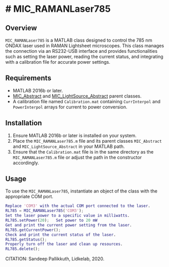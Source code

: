 # # MIC_RAMANLaser785
## Overview
`MIC_RAMANLaser785` is a MATLAB class designed to control the 785 nm ONDAX laser used in RAMAN Lightsheet microscopes. This class manages the connection via an RS232-USB interface and provides functionalities such as setting the laser power, reading the current status, and integrating with a calibration file for accurate power settings.
## Requirements
- MATLAB 2016b or later.
- [MIC_Abstract](#) and [MIC_LightSource_Abstract](#) parent classes.
- A calibration file named `Calibration.mat` containing `CurrInterpol` and `PowerInterpol` arrays for current to power conversion.
## Installation
1. Ensure MATLAB 2016b or later is installed on your system.
2. Place the `MIC_RAMANLaser785.m` file and its parent classes `MIC_Abstract` and `MIC_LightSource_Abstract` in your MATLAB path.
3. Ensure that the `Calibration.mat` file is in the same directory as the `MIC_RAMANLaser785.m` file or adjust the path in the constructor accordingly.
## Usage
To use the `MIC_RAMANLaser785`, instantiate an object of the class with the appropriate COM port.
```matlab
Replace 'COM3' with the actual COM port connected to the laser.
RL785 = MIC_RAMANLaser785('COM3');
Set the laser power to a specific value in milliwatts.
RL785.setPower(20);   Set power to 20 mW
Get and print the current power setting from the laser.
RL785.getCurrentPower();
Check and print the current status of the laser.
RL785.getStatus();
Properly turn off the laser and clean up resources.
RL785.delete();
```
CITATION: Sandeep Pallikkuth, Lidkelab, 2020.
